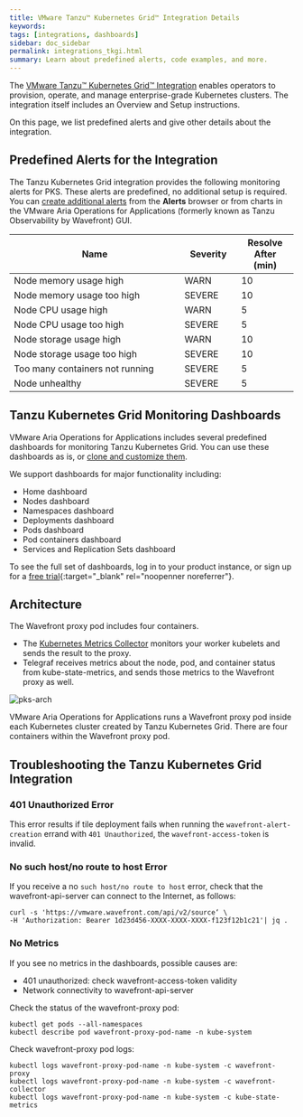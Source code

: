 ```yaml
---
title: VMware Tanzu™ Kubernetes Grid™ Integration Details
keywords:
tags: [integrations, dashboards]
sidebar: doc_sidebar
permalink: integrations_tkgi.html
summary: Learn about predefined alerts, code examples, and more.
---
```

The [VMware Tanzu™ Kubernetes Grid™ Integration](tkgi.html) enables operators to provision, operate, and manage enterprise-grade Kubernetes clusters. The integration itself includes an Overview and Setup instructions.

On this page, we list predefined alerts and give other details about the integration.

## Predefined Alerts for the Integration

The Tanzu Kubernetes Grid integration provides the following monitoring alerts for PKS. These alerts are predefined, no additional setup is required. You can [create additional alerts](alerts_manage.html) from the **Alerts** browser or from charts in the VMware Aria Operations for Applications (formerly known as Tanzu Observability by Wavefront) GUI.

<table>
<tbody>
<thead>
<tr><th width="60%">Name</th><th width="20%">Severity</th><th width="20%">Resolve After (min)</th></tr>
</thead>
<tr>
<td>Node memory usage high</td>
<td>WARN</td>
<td>10</td></tr>
<tr>
<td>Node memory usage too high</td>
<td>SEVERE</td>
<td>10</td></tr>
<tr>
<td>Node CPU usage high</td>
<td>WARN</td>
<td>5</td></tr>
<tr>
<td>Node CPU usage too high</td>
<td>SEVERE</td>
<td>5</td></tr>
<tr>
<td>Node storage usage high</td>
<td>WARN</td>
<td>10</td></tr>
<tr>
<td>Node storage usage too high</td>
<td>SEVERE</td>
<td>10</td></tr>
<tr>
<td>Too many containers not running</td>
<td>SEVERE</td>
<td>5</td></tr>
<tr>
<td>Node unhealthy</td>
<td>SEVERE</td>
<td>5</td></tr>
</tbody>
</table>


## Tanzu Kubernetes Grid Monitoring Dashboards

VMware Aria Operations for Applications includes several predefined dashboards for monitoring Tanzu Kubernetes Grid. You can use these dashboards as is, or [clone and customize them](ui_dashboards.html).

We support dashboards for major functionality including:
* Home dashboard
* Nodes dashboard
* Namespaces dashboard
* Deployments dashboard
* Pods dashboard
* Pod containers dashboard
* Services and Replication Sets dashboard

To see the full set of dashboards, log in to your product instance, or sign up for a [free trial](http://wavefront.com/sign-up/?utm_source=docs.vmware.com&utm_medium=referral&utm_campaign=docs-front-page){:target="_blank" rel="noopenner noreferrer"}.


## Architecture

The Wavefront proxy pod includes four containers.
* The [Kubernetes Metrics Collector](https://github.com/wavefrontHQ/observability-for-kubernetes) monitors your worker kubelets and sends the result to the proxy.
* Telegraf receives metrics about the node, pod, and container status from kube-state-metrics, and sends those metrics to the Wavefront proxy as well.

![pks-arch](images/pks-architecture-rev.png)

VMware Aria Operations for Applications runs a Wavefront proxy pod inside each Kubernetes cluster created by Tanzu Kubernetes Grid. There are four containers within the Wavefront proxy pod.


## Troubleshooting the Tanzu Kubernetes Grid Integration

### 401 Unauthorized Error

This error results if tile deployment fails when running the `wavefront-alert-creation` errand with `401 Unauthorized`, the `wavefront-access-token` is invalid.

### No such host/no route to host Error

If you receive a no `such host/no route to host` error, check that the wavefront-api-server can connect to the Internet, as follows:

```
curl -s 'https://vmware.wavefront.com/api/v2/source‘ \
-H 'Authorization: Bearer 1d23d456-XXXX-XXXX-XXXX-f123f12b1c21'| jq .
```
### No Metrics

If you see  no metrics in the dashboards, possible causes are:
- 401 unauthorized: check wavefront-access-token validity
- Network connectivity to wavefront-api-server

Check the status of the wavefront-proxy pod:
```
kubectl get pods --all-namespaces
kubectl describe pod wavefront-proxy-pod-name -n kube-system
```

Check wavefront-proxy pod logs:
```
kubectl logs wavefront-proxy-pod-name -n kube-system -c wavefront-proxy
kubectl logs wavefront-proxy-pod-name -n kube-system -c wavefront-collector
kubectl logs wavefront-proxy-pod-name -n kube-system -c kube-state-metrics
```
